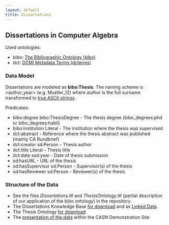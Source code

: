 ```yaml
---
layout: default
title: Dissertations
---
```


## Dissertations in Computer Algebra

Used ontologies:
* bibo: [The Bibliographic Ontology (bibo)](http://lov.okfn.org/dataset/lov/vocabs/bibo)
* dct: [DCMI Metadata Terms (dcterms)](http://lov.okfn.org/dataset/lov/vocabs/dcterms)

### Data Model

Dissertations are modeled as **bibo:Thesis**. The naming scheme is &lt;author_year&gt; (e.g. Mueller_12) where *author* is the full surname transformed to [true ASCII strings](Naming "wikilinks"). 
    
Predicates:
* bibo:degree bibo:ThesisDegree - The thesis degree (bibo_degrees:phd or bibo_degrees:habil)
* bibo:institution Literal - The institution where the thesis was supervised.
* dct:abstract - Reference where the thesis abstract was published (mainly CA Rundbrief)
* dct:creator sd:Person - Thesis author 
* dct:title Literal - Thesis title
* dct:date xsd:year - Date of thesis submission 
* sd:hasURL - URL of the thesis
* sd:hasSupervisor sd:Person - Supervisor(s) of the thesis
* sd:hasReviewer sd:Person - Reviewer(s) of the thesis

### Structure of the Data 

* See the files *Dissertations.ttl* and *ThesisOntology.ttl* (partial description of our application of the bibo ontology) in the repository.
* The Dissertations Knowledge Base [for download](http://symbolicdata.org/RDFData/Dissertations.ttl) and as [Linked Data](http://symbolicdata.org/Data/Dissertations/).
* The Thesis Ontology [for download](http://symbolicdata.org/RDFData/ThesisOntology.ttl).
* The [presentation of the data](http://symbolicdata.org/info/dissertation.php) within the CASN Demonstration Site.
